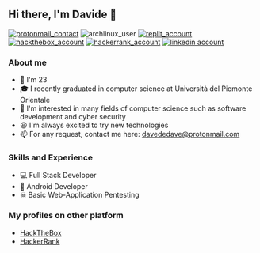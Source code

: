 ## Hi there, I'm Davide 👋
[![protonmail_contact](https://img.shields.io/badge/ProtonMail-8B89CC?style=for-the-badge&logo=protonmail&logoColor=white)](mailto://davededave@protonmail.com)
![archlinux_user](https://img.shields.io/badge/Arch_Linux-1793D1?style=for-the-badge&logo=arch-linux&logoColor=white)
[![replit_account](https://img.shields.io/badge/Repl.it-%230D101E.svg?style=for-the-badge&logo=replit&logoColor=white)](https://www.replit.com/@DaveDeDave)
[![hackthebox_account](https://img.shields.io/badge/HackTheBox-9acb12?style=for-the-badge&logo=hackthebox&logoColor=white)](https://app.hackthebox.eu/profile/361898)
[![hackerrank_account](https://img.shields.io/badge/HackerRank-32c766?style=for-the-badge&logo=hackerrank&logoColor=white)](https://www.hackerrank.com/DaveDeDave)
[![linkedin account](https://img.shields.io/badge/LinkedIn-0077B5?style=for-the-badge&logo=linkedin&logoColor=white)](https://www.linkedin.com/in/davide-ceci-3571a2230)
### About me
- 🎂 I'm 23
- 🎓 I recently graduated in computer science at Università del Piemonte Orientale
- 📖 I'm interested in many fields of computer science such as software development and cyber security
- 😆 I'm always excited to try new technologies
- 📫 For any request, contact me here: davededave@protonmail.com 

### Skills and Experience
- 💻 Full Stack Developer
- 📱 Android Developer
- ☠ Basic Web-Application Pentesting

### My profiles on other platform
- [HackTheBox](https://app.hackthebox.eu/profile/361898)
- [HackerRank](https://www.hackerrank.com/DaveDeDave)

